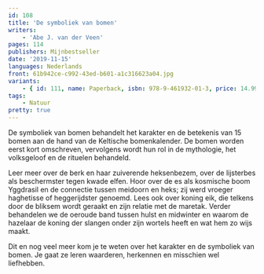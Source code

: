 ```yaml
---
id: 108
title: 'De symboliek van bomen'
writers:
    - 'Abe J. van der Veen'
pages: 114
publishers: Mijnbestseller
date: '2019-11-15'
languages: Nederlands
front: 61b942ce-c992-43ed-b601-a1c316623a04.jpg
variants:
    - { id: 111, name: Paperback, isbn: 978-9-461932-01-3, price: 14.99, out_of_stock: 0 }
tags:
    - Natuur
pretty: true
---
```


De symboliek van bomen behandelt het karakter en de betekenis van 15 bomen aan de hand van de Keltische bomenkalender. De bomen worden eerst kort omschreven, vervolgens wordt hun rol in de mythologie, het volksgeloof en de rituelen behandeld.

Leer meer over de berk en haar zuiverende heksenbezem, over de lijsterbes als beschermster tegen kwade elfen. Hoor over de es als kosmische boom Yggdrasil en de connectie tussen meidoorn en heks; zij werd vroeger haghetisse of heggerijdster genoemd. Lees ook over koning eik, die telkens door de bliksem wordt geraakt en zijn relatie met de maretak. Verder behandelen we de oeroude band tussen hulst en midwinter en waarom de hazelaar de koning der slangen onder zijn wortels heeft en wat hem zo wijs maakt.

Dit en nog veel meer kom je te weten over het karakter en de symboliek van bomen. Je gaat ze leren waarderen, herkennen en misschien wel liefhebben.
